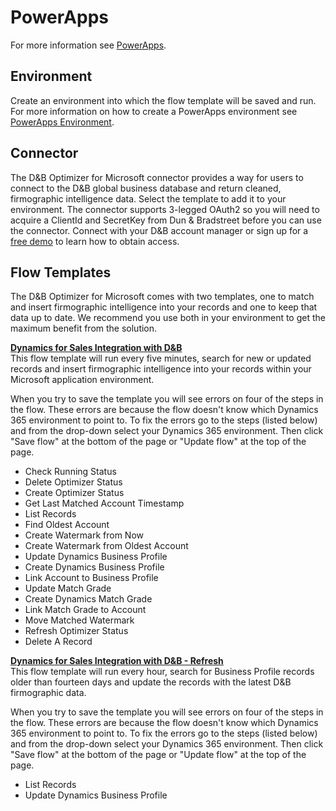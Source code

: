 # PowerApps

For more information see [PowerApps](https://powerapps.microsoft.com/en-us/).

## Environment
Create an environment into which the flow template will be saved and run. For more information on how to create a PowerApps environment see [PowerApps Environment](https://powerapps.microsoft.com/en-us/guided-learning/learning-manage-environments/).

## Connector
The D&B Optimizer for Microsoft connector provides a way for users to connect to the D&B global business database and return cleaned, firmographic intelligence data. Select the template to add it to your environment. The connector supports 3-legged OAuth2 so you will need to acquire a ClientId and SecretKey from Dun & Bradstreet before you can use the connector. Connect with your D&B account manager or sign up for a [free demo](http://www.dnb.com/marketing/media/dnb-optimizer-for-microsoft-cds-demo.html) to learn how to obtain access.

## Flow Templates
The D&B Optimizer for Microsoft comes with two templates, one to match and insert firmographic intelligence into your records and one to keep that data up to date. We recommend you use both in your environment to get the maximum benefit from the solution.

**<u>Dynamics for Sales Integration with D&B</u>**  
This flow template will run every five minutes, search for new or updated records and insert firmographic intelligence into your records within your Microsoft application environment.

When you try to save the template you will see errors on four of the steps in the flow. These errors are because the flow doesn't know which Dynamics 365 environment to point to. To fix the errors go to the steps (listed below) and from the drop-down select your Dynamics 365 environment. Then click "Save flow" at the bottom of the page or "Update flow" at the top of the page.

* Check Running Status
* Delete Optimizer Status
* Create Optimizer Status
* Get Last Matched Account Timestamp
* List Records
* Find Oldest Account
* Create Watermark from Now
* Create Watermark from Oldest Account
* Update Dynamics Business Profile
* Create Dynamics Business Profile
* Link Account to Business Profile
* Update Match Grade
* Create Dynamics Match Grade
* Link Match Grade to Account
* Move Matched Watermark
* Refresh Optimizer Status
* Delete A Record

**<u>Dynamics for Sales Integration with D&B - Refresh</u>**  
This flow template will run every hour, search for Business Profile records older than fourteen days and update the records with the latest D&B firmographic data.

When you try to save the template you will see errors on four of the steps in the flow. These errors are because the flow doesn't know which Dynamics 365 environment to point to. To fix the errors go to the steps (listed below) and from the drop-down select your Dynamics 365 environment. Then click "Save flow" at the bottom of the page or "Update flow" at the top of the page.

* List Records
* Update Dynamics Business Profile